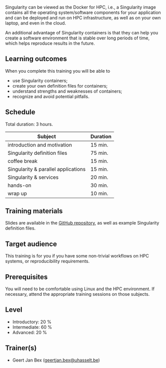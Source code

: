 Singularity can be viewed as the Docker for HPC, i.e., a Singularity image
contains all the operating system/software components for your application
and can be deployed and run on HPC infrastructure, as well as on your own
laptop, and even in the cloud.

An additional advantage of Singularity containers is that they can help
you create a software environment that is stable over long periods of
time, which helps reproduce results in the future.


## Learning outcomes

When you complete this training you will be able to

  * use Singularity containers;
  * create your own definition files for containers;
  * understand strengths and weaknesses of containers;
  * recognize and avoid potential pitfalls.


## Schedule

Total duration: 3 hours.

  | Subject                             | Duration |
  |-------------------------------------|----------|
  | introduction and motivation         | 15 min.  |
  | Singularity definition files        | 75 min.  |
  | coffee break                        | 15 min.  |
  | Singularity & parallel applications | 15 min.  |
  | Singularity & services              | 20 min.  |
  | hands-on                            | 30 min.  |
  | wrap up                             | 10 min.  |


## Training materials

Slides are available in the
 [GitHub repository](https://github.com/gjbex/Containers-for-HPC/),
as well as example Singularity definition files.


## Target audience

This training is for you if you have some non-trivial workflows on HPC
systems, or reproducibility requirements.


## Prerequisites

You will need to be comfortable using Linux and the HPC environment.
If necessary, attend the appropriate training sessions on those subjects.


## Level

* Introductory: 20 %
* Intermediate: 60 %
* Advanced: 20 %


## Trainer(s)

  * Geert Jan Bex ([geertjan.bex@uhasselt.be](mailto:geertjan.bex@uhasselt.be))
